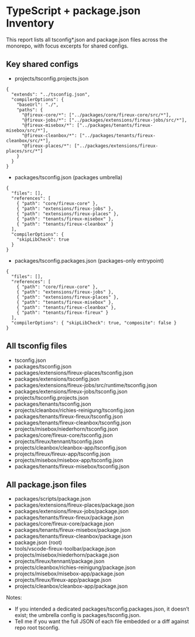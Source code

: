 # TypeScript + package.json Inventory

This report lists all tsconfig*.json and package.json files across the monorepo, with focus excerpts for shared configs.

## Key shared configs

- projects/tsconfig.projects.json

```jsonc
{
  "extends": "../tsconfig.json",
  "compilerOptions": {
    "baseUrl": "./",
    "paths": {
      "@fireux-core/*": ["../packages/core/fireux-core/src/*"],
      "@fireux-jobs/*": ["../packages/extensions/fireux-jobs/src/*"],
      "@fireux-misebox/*": ["../packages/tenants/fireux-misebox/src/*"],
      "@fireux-cleanbox/*": ["../packages/tenants/fireux-cleanbox/src/*"],
      "@fireux-places/*": ["../packages/extensions/fireux-places/src/*"]
    }
  }
}
```

- packages/tsconfig.json (packages umbrella)

```jsonc
{
  "files": [],
  "references": [
    { "path": "core/fireux-core" },
    { "path": "extensions/fireux-jobs" },
    { "path": "extensions/fireux-places" },
    { "path": "tenants/fireux-misebox" },
    { "path": "tenants/fireux-cleanbox" }
  ],
  "compilerOptions": {
    "skipLibCheck": true
  }
}
```

- packages/tsconfig.packages.json (packages-only entrypoint)

```jsonc
{
  "files": [],
  "references": [
    { "path": "core/fireux-core" },
    { "path": "extensions/fireux-jobs" },
    { "path": "extensions/fireux-places" },
    { "path": "tenants/fireux-misebox" },
    { "path": "tenants/fireux-cleanbox" },
    { "path": "tenants/fireux-fireux" }
  ],
  "compilerOptions": { "skipLibCheck": true, "composite": false }
}
```

## All tsconfig files

- tsconfig.json
- packages/tsconfig.json
- packages/extensions/fireux-places/tsconfig.json
- packages/extensions/tsconfig.json
- packages/extensions/fireux-jobs/src/runtime/tsconfig.json
- packages/extensions/fireux-jobs/tsconfig.json
- projects/tsconfig.projects.json
- packages/tenants/tsconfig.json
- projects/cleanbox/richies-reinigung/tsconfig.json
- packages/tenants/fireux-fireux/tsconfig.json
- packages/tenants/fireux-cleanbox/tsconfig.json
- projects/misebox/niederhorn/tsconfig.json
- packages/core/fireux-core/tsconfig.json
- projects/fireux/tennant/tsconfig.json
- projects/cleanbox/cleanbox-app/tsconfig.json
- projects/fireux/fireux-app/tsconfig.json
- projects/misebox/misebox-app/tsconfig.json
- packages/tenants/fireux-misebox/tsconfig.json

## All package.json files

- packages/scripts/package.json
- packages/extensions/fireux-places/package.json
- packages/extensions/fireux-jobs/package.json
- packages/tenants/fireux-fireux/package.json
- packages/core/fireux-core/package.json
- packages/tenants/fireux-misebox/package.json
- packages/tenants/fireux-cleanbox/package.json
- package.json (root)
- tools/vscode-fireux-toolbar/package.json
- projects/misebox/niederhorn/package.json
- projects/fireux/tennant/package.json
- projects/cleanbox/richies-reinigung/package.json
- projects/misebox/misebox-app/package.json
- projects/fireux/fireux-app/package.json
- projects/cleanbox/cleanbox-app/package.json

Notes:
- If you intended a dedicated packages/tsconfig.packages.json, it doesn’t exist; the umbrella config is packages/tsconfig.json.
- Tell me if you want the full JSON of each file embedded or a diff against repo root tsconfig.
